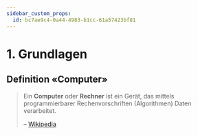 ```yaml
---
sidebar_custom_props:
  id: bc7ae9c4-0a44-4983-b1cc-61a57423bf81
---
```

# 1. Grundlagen

## Definition «Computer»

> Ein **Computer** oder **Rechner** ist ein Gerät, das mittels  programmierbarer Rechenvorschriften (Algorithmen)  Daten verarbeitet.
>
> – [Wikipedia][1]


[1]: https://de.wikipedia.org/wiki/Computer
